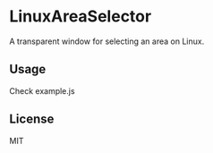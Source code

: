 # LinuxAreaSelector

A transparent window for selecting an area on Linux.

## Usage

Check example.js

## License

MIT